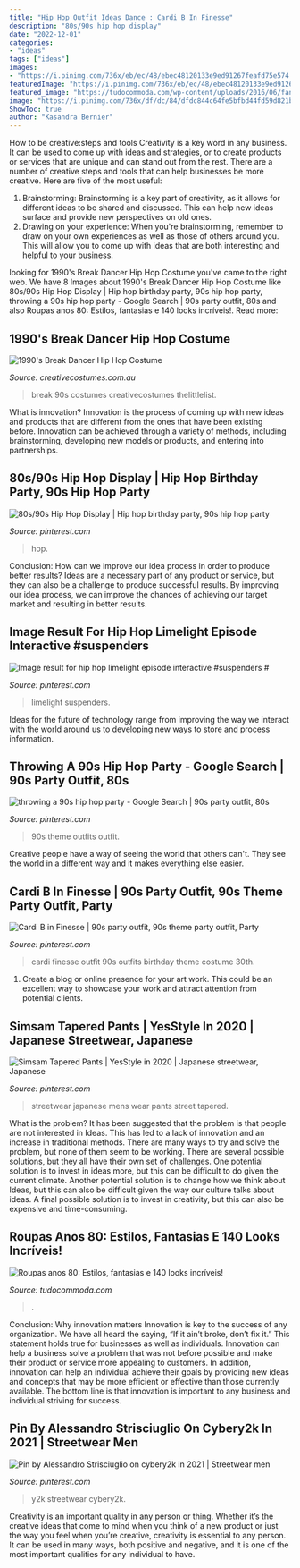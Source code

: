 ```yaml
---
title: "Hip Hop Outfit Ideas Dance : Cardi B In Finesse"
description: "80s/90s hip hop display"
date: "2022-12-01"
categories:
- "ideas"
tags: ["ideas"]
images:
- "https://i.pinimg.com/736x/eb/ec/48/ebec48120133e9ed91267feafd75e574.jpg"
featuredImage: "https://i.pinimg.com/736x/eb/ec/48/ebec48120133e9ed91267feafd75e574.jpg"
featured_image: "https://tudocommoda.com/wp-content/uploads/2016/06/fantasia-hip-hop.jpg"
image: "https://i.pinimg.com/736x/df/dc/84/dfdc844c64fe5bfbd44fd59d821bd160.jpg"
ShowToc: true
author: "Kasandra Bernier"
---
```



How to be creative:steps and tools
Creativity is a key word in any business. It can be used to come up with ideas and strategies, or to create products or services that are unique and can stand out from the rest.
There are a number of creative steps and tools that can help businesses be more creative. Here are five of the most useful: 
1. Brainstorming: Brainstorming is a key part of creativity, as it allows for different ideas to be shared and discussed. This can help new ideas surface and provide new perspectives on old ones. 
2. Drawing on your experience: When you're brainstorming, remember to draw on your own experiences as well as those of others around you. This will allow you to come up with ideas that are both interesting and helpful to your business. 

	

		
looking for 1990&#039;s Break Dancer Hip Hop Costume you've came to the right web. We have 8 Images about 1990&#039;s Break Dancer Hip Hop Costume like 80s/90s Hip Hop Display | Hip hop birthday party, 90s hip hop party, throwing a 90s hip hop party - Google Search | 90s party outfit, 80s and also Roupas anos 80: Estilos, fantasias e 140 looks incríveis!. Read more:
		
    
## 1990&#039;s Break Dancer Hip Hop Costume

<img loading=lazy src="https://www.creativecostumes.com.au/wp-content/uploads/2014/07/RWP_238_web-768x1024.jpg" onerror="this.onerror=null;this.src='https://tse3.mm.bing.net/th?id=OIP.5F-DFJIj3pzxNjNP4BmJKwHaJ4&amp;pid=15.1';" alt="1990&#039;s Break Dancer Hip Hop Costume">

_Source: creativecostumes.com.au_

>break 90s costumes creativecostumes thelittlelist. 

	

What is innovation?
Innovation is the process of coming up with new ideas and products that are different from the ones that have been existing before. Innovation can be achieved through a variety of methods, including brainstorming, developing new models or products, and entering into partnerships.

    
## 80s/90s Hip Hop Display | Hip Hop Birthday Party, 90s Hip Hop Party

<img loading=lazy src="https://i.pinimg.com/736x/f3/0c/2d/f30c2d68c90dbe3a367b0ab5bd8d4653.jpg" onerror="this.onerror=null;this.src='https://tse1.mm.bing.net/th?id=OIP.uyVqGAmoK2YrxBY59QsNVwHaPP&amp;pid=15.1';" alt="80s/90s Hip Hop Display | Hip hop birthday party, 90s hip hop party">

_Source: pinterest.com_

>hop. 

	

Conclusion: How can we improve our idea process in order to produce better results?
Ideas are a necessary part of any product or service, but they can also be a challenge to produce successful results. By improving our idea process, we can improve the chances of achieving our target market and resulting in better results.

    
## Image Result For Hip Hop Limelight Episode Interactive #suspenders #

<img loading=lazy src="https://i.pinimg.com/736x/df/dc/84/dfdc844c64fe5bfbd44fd59d821bd160.jpg" onerror="this.onerror=null;this.src='https://tse1.mm.bing.net/th?id=OIP.T3u5KgKzPuEMInK8A_kNOAHaHa&amp;pid=15.1';" alt="Image result for hip hop limelight episode interactive #suspenders #">

_Source: pinterest.com_

>limelight suspenders. 

	

Ideas for the future of technology range from improving the way we interact with the world around us to developing new ways to store and process information.

    
## Throwing A 90s Hip Hop Party - Google Search | 90s Party Outfit, 80s

<img loading=lazy src="https://i.pinimg.com/736x/d7/06/ce/d706ce9114436147784847c1ad323e78.jpg" onerror="this.onerror=null;this.src='https://tse1.mm.bing.net/th?id=OIP.LIVNJHMEC6YU6ZA2HYA64AAAAA&amp;pid=15.1';" alt="throwing a 90s hip hop party - Google Search | 90s party outfit, 80s">

_Source: pinterest.com_

>90s theme outfits outfit. 

	

Creative people have a way of seeing the world that others can't. They see the world in a different way and it makes everything else easier.

    
## Cardi B In Finesse | 90s Party Outfit, 90s Theme Party Outfit, Party

<img loading=lazy src="https://i.pinimg.com/736x/eb/ec/48/ebec48120133e9ed91267feafd75e574.jpg" onerror="this.onerror=null;this.src='https://tse1.mm.bing.net/th?id=OIP.GGywvRX923hkjM0sT_CRiAAAAA&amp;pid=15.1';" alt="Cardi B in Finesse | 90s party outfit, 90s theme party outfit, Party">

_Source: pinterest.com_

>cardi finesse outfit 90s outfits birthday theme costume 30th. 

	

1. Create a blog or online presence for your art work. This could be an excellent way to showcase your work and attract attention from potential clients.

    
## Simsam Tapered Pants | YesStyle In 2020 | Japanese Streetwear, Japanese

<img loading=lazy src="https://i.pinimg.com/736x/c5/82/9a/c5829a4bb97c07581b1006e268767959.jpg" onerror="this.onerror=null;this.src='https://tse2.mm.bing.net/th?id=OIP.ZJ1iFW3lVMblZmgPvmVnkgHaJj&amp;pid=15.1';" alt="Simsam Tapered Pants | YesStyle in 2020 | Japanese streetwear, Japanese">

_Source: pinterest.com_

>streetwear japanese mens wear pants street tapered. 

	

What is the problem?
It has been suggested that the problem is that people are not interested in Ideas. This has led to a lack of innovation and an increase in traditional methods. There are many ways to try and solve the problem, but none of them seem to be working. There are several possible solutions, but they all have their own set of challenges. One potential solution is to invest in ideas more, but this can be difficult to do given the current climate. Another potential solution is to change how we think about Ideas, but this can also be difficult given the way our culture talks about ideas. A final possible solution is to invest in creativity, but this can also be expensive and time-consuming.

    
## Roupas Anos 80: Estilos, Fantasias E 140 Looks Incríveis!

<img loading=lazy src="https://tudocommoda.com/wp-content/uploads/2016/06/fantasia-hip-hop.jpg" onerror="this.onerror=null;this.src='https://tse1.mm.bing.net/th?id=OIP.GtzHRUbSBWBiDx54HvlbLQHaJ4&amp;pid=15.1';" alt="Roupas anos 80: Estilos, fantasias e 140 looks incríveis!">

_Source: tudocommoda.com_

>. 

	

Conclusion: Why innovation matters
Innovation is key to the success of any organization. We have all heard the saying, “If it ain’t broke, don’t fix it.” This statement holds true for businesses as well as individuals. Innovation can help a business solve a problem that was not before possible and make their product or service more appealing to customers. In addition, innovation can help an individual achieve their goals by providing new ideas and concepts that may be more efficient or effective than those currently available. The bottom line is that innovation is important to any business and individual striving for success.

    
## Pin By Alessandro Strisciuglio On Cybery2k In 2021 | Streetwear Men

<img loading=lazy src="https://i.pinimg.com/736x/0d/8c/66/0d8c66a0369e3681c67f2d5fd40a162d.jpg" onerror="this.onerror=null;this.src='https://tse1.mm.bing.net/th?id=OIP.QPsTf_69QDzvGeEbv3wBegHaJ3&amp;pid=15.1';" alt="Pin by Alessandro Strisciuglio on cybery2k in 2021 | Streetwear men">

_Source: pinterest.com_

>y2k streetwear cybery2k. 

	

Creativity is an important quality in any person or thing. Whether it’s the creative ideas that come to mind when you think of a new product or just the way you feel when you’re creative, creativity is essential to any person. It can be used in many ways, both positive and negative, and it is one of the most important qualities for any individual to have.

